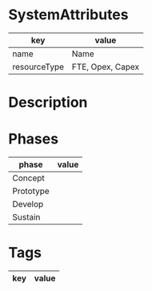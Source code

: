 # SystemAttributes
| key | value |
| --- | --- |
| name | Name |
| resourceType | FTE, Opex, Capex |

# Description


# Phases
| phase | value |
| --- | --- |
| Concept | |
| Prototype | |
| Develop | |
| Sustain | |

# Tags
| key | value |
| --- | --- |